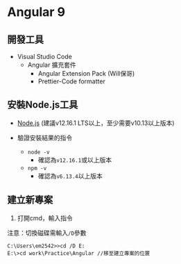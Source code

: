 # Angular 9

## 開發工具

- Visual Studio Code
  - Angular 擴充套件
    - Angular Extension Pack (Will保哥)
    - Prettier-Code formatter
    
## 安裝Node.js工具

 - [Node.js](https://nodejs.org/en/) (建議v12.16.1 LTS以上，至少需要v10.13以上版本)
 
 - 驗證安裝結果的指令
   - `node -v`
     - 確認為`v12.16.1`或以上版本
   - `npm -v`
     - 確認為`v6.13.4`以上版本
   

## 建立新專案

1. 打開cmd，輸入指令

 注意：切換磁碟需輸入`/D`參數
```
C:\Users\em2542>>cd /D E:
E:\>cd work\Practice\Angular //移至建立專案的位置
```
